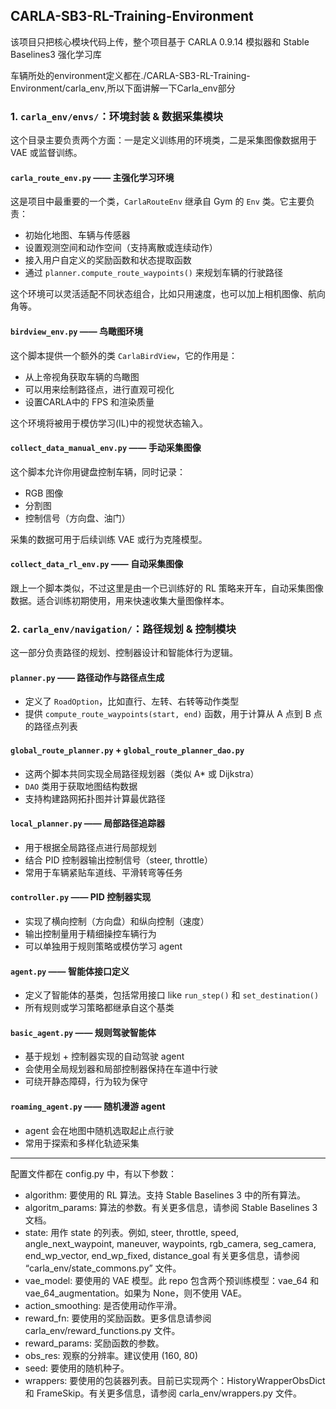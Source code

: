 ## CARLA-SB3-RL-Training-Environment
该项目只把核心模块代码上传，整个项目基于 CARLA 0.9.14 模拟器和 Stable Baselines3 强化学习库

车辆所处的environment定义都在./CARLA-SB3-RL-Training-Environment/carla_env,所以下面讲解一下Carla_env部分

### 1. `carla_env/envs/`：环境封装 & 数据采集模块

这个目录主要负责两个方面：一是定义训练用的环境类，二是采集图像数据用于 VAE 或监督训练。

#### `carla_route_env.py` —— 主强化学习环境

这是项目中最重要的一个类，`CarlaRouteEnv` 继承自 Gym 的 `Env` 类。它主要负责：

- 初始化地图、车辆与传感器
- 设置观测空间和动作空间（支持离散或连续动作）
- 接入用户自定义的奖励函数和状态提取函数
- 通过 `planner.compute_route_waypoints()` 来规划车辆的行驶路径


这个环境可以灵活适配不同状态组合，比如只用速度，也可以加上相机图像、航向角等。


#### `birdview_env.py` —— 鸟瞰图环境

这个脚本提供一个额外的类 `CarlaBirdView`，它的作用是：

- 从上帝视角获取车辆的鸟瞰图
- 可以用来绘制路径点，进行直观可视化
- 设置CARLA中的 FPS 和渲染质量

这个环境将被用于模仿学习(IL)中的视觉状态输入。


#### `collect_data_manual_env.py` —— 手动采集图像

这个脚本允许你用键盘控制车辆，同时记录：

- RGB 图像
- 分割图
- 控制信号（方向盘、油门）

采集的数据可用于后续训练 VAE 或行为克隆模型。


#### `collect_data_rl_env.py` —— 自动采集图像

跟上一个脚本类似，不过这里是由一个已训练好的 RL 策略来开车，自动采集图像数据。适合训练初期使用，用来快速收集大量图像样本。


### 2. `carla_env/navigation/`：路径规划 & 控制模块

这一部分负责路径的规划、控制器设计和智能体行为逻辑。

#### `planner.py` —— 路径动作与路径点生成

- 定义了 `RoadOption`，比如直行、左转、右转等动作类型
- 提供 `compute_route_waypoints(start, end)` 函数，用于计算从 A 点到 B 点的路径点列表


#### `global_route_planner.py` + `global_route_planner_dao.py`

- 这两个脚本共同实现全局路径规划器（类似 A* 或 Dijkstra）
- `DAO` 类用于获取地图结构数据
- 支持构建路网拓扑图并计算最优路径


#### `local_planner.py` —— 局部路径追踪器

- 用于根据全局路径点进行局部规划
- 结合 PID 控制器输出控制信号（steer, throttle）
- 常用于车辆紧贴车道线、平滑转弯等任务


#### `controller.py` —— PID 控制器实现

- 实现了横向控制（方向盘）和纵向控制（速度）
- 输出控制量用于精细操控车辆行为
- 可以单独用于规则策略或模仿学习 agent


#### `agent.py` —— 智能体接口定义

- 定义了智能体的基类，包括常用接口 like `run_step()` 和 `set_destination()`
- 所有规则或学习策略都继承自这个基类


#### `basic_agent.py` —— 规则驾驶智能体

- 基于规划 + 控制器实现的自动驾驶 agent
- 会使用全局规划器和局部控制器保持在车道中行驶
- 可绕开静态障碍，行为较为保守

#### `roaming_agent.py` —— 随机漫游 agent

- agent 会在地图中随机选取起止点行驶
- 常用于探索和多样化轨迹采集

---

配置文件都在 config.py 中，有以下参数：

- algorithm: 要使用的 RL 算法。支持 Stable Baselines 3 中的所有算法。
- algoritm_params: 算法的参数。有关更多信息，请参阅 Stable Baselines 3 文档。
- state: 用作 state 的列表。例如, steer, throttle, speed, angle_next_waypoint, maneuver, waypoints, rgb_camera, seg_camera, end_wp_vector, end_wp_fixed, distance_goal 有关更多信息，请参阅 “carla_env/state_commons.py” 文件。
- vae_model: 要使用的 VAE 模型。此 repo 包含两个预训练模型：vae_64 和 vae_64_augmentation。如果为 None，则不使用 VAE。
- action_smoothing: 是否使用动作平滑。
- reward_fn: 要使用的奖励函数。更多信息请参阅 carla_env/reward_functions.py 文件。
- reward_params: 奖励函数的参数。
- obs_res: 观察的分辨率。建议使用 (160, 80)
- seed: 要使用的随机种子。
- wrappers: 要使用的包装器列表。目前已实现两个：HistoryWrapperObsDict 和 FrameSkip。有关更多信息，请参阅 carla_env/wrappers.py 文件。

